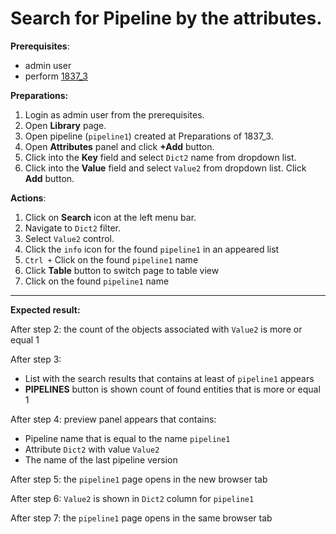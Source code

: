 # Search for Pipeline by the attributes.

**Prerequisites**:
- admin user
- perform [1837_3](1837_3.md)

**Preparations:**

1. Login as admin user from the prerequisites.
2. Open **Library** page.
3. Open pipeline (`pipeline1`) created at Preparations of 1837_3.
4. Open **Attributes** panel and click **+Add** button.
5. Click into the **Key** field and select `Dict2` name from dropdown list.
6. Click into the **Value** field and select `Value2` from dropdown list. Click **Add** button.

**Actions**:

1. Click on **Search** icon at the left menu bar.
2. Navigate to `Dict2` filter.
3. Select `Value2` control.
4. Click the `info` icon for the found `pipeline1` in an appeared list
5. `Ctrl +` Click on the found `pipeline1` name
6. Click **Table** button to switch page to table view
7. Click on the found `pipeline1` name

***
**Expected result:**

After step 2: the count of the objects associated with `Value2` is more or equal 1

After step 3:
- List with the search results that contains at least of `pipeline1` appears
- **PIPELINES** button is shown count of found entities that is more or equal 1

After step 4: preview panel appears that contains:
- Pipeline name that is equal to the name `pipeline1`
- Attribute `Dict2` with value `Value2`
- The name of the last pipeline version

After step 5: the `pipeline1` page opens in the new browser tab

After step 6: `Value2` is shown in `Dict2` column for `pipeline1`

After step 7: the `pipeline1` page opens in the same browser tab